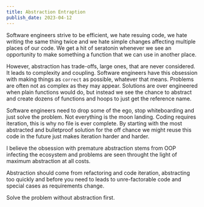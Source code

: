 ```yaml
---
title: Abstraction Entraption
publish_date: 2023-04-12
---
```


Software engineers strive to be efficient, we hate resuing code, we hate writing the same thing twice and we hate simple changes affecting multiple places of our code. We get a hit of seratonin whenever we see an opportunity to make something a function that we can use in another place.

However, abstraction has trade-offs, large ones, that are never considered. It leads to complexity and coupling. Software engineers have this obsession with making things as `correct` as possible, whatever that means. Problems are often not as complex as they may appear. Solutions are over engineered when plain functions would do, but instead we see the chance to abstract and create dozens of functions and hoops to just get the reference name.

Software engineers need to drop some of the ego, stop whiteboarding and just solve the problem. Not everything is the moon landing. Coding requires iteration, this is why no file is ever complete. By starting with the most abstracted and bulletproof solution for the off chance we might reuse this code in the future just makes iteration harder and harder.

I believe the obsession with premature abstraction stems from OOP infecting the ecosystem and problems are seen throught the light of maximum abstraction at all costs.

Abstraction should come from refactoring and code iteration, abstracting too quickly and before you need to leads to unre-factorable code and special cases as requirements change.

Solve the problem without abstraction first.
